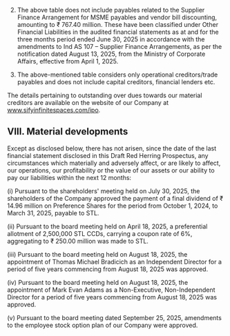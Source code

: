 2. The above table does not include payables related to the Supplier Finance Arrangement for MSME payables and vendor bill discounting, amounting to ₹ 767.40 million. These have been classified under Other Financial Liabilities in the audited financial statements as at and for the three months period ended June 30, 2025 in accordance with the amendments to Ind AS 107 – Supplier Finance Arrangements, as per the notification dated August 13, 2025, from the Ministry of Corporate Affairs, effective from April 1, 2025.

3. The above-mentioned table considers only operational creditors/trade payables and does not include capital creditors, financial lenders etc.

The details pertaining to outstanding over dues towards our material creditors are available on the website of our Company at www.sifyinfinitespaces.com/ipo.

## VIII. Material developments

Except as disclosed below, there has not arisen, since the date of the last financial statement disclosed in this Draft Red Herring Prospectus, any circumstances which materially and adversely affect, or are likely to affect, our operations, our profitability or the value of our assets or our ability to pay our liabilities within the next 12 months:

(i) Pursuant to the shareholders' meeting held on July 30, 2025, the shareholders of the Company approved the payment of a final dividend of ₹ 14.96 million on Preference Shares for the period from October 1, 2024, to March 31, 2025, payable to STL.

(ii) Pursuant to the board meeting held on April 18, 2025, a preferential allotment of 2,500,000 STL CCDs, carrying a coupon rate of 6%, aggregating to ₹ 250.00 million was made to STL.

(iii) Pursuant to the board meeting held on August 18, 2025, the appointment of Thomas Michael Bradicich as an Independent Director for a period of five years commencing from August 18, 2025 was approved.

(iv) Pursuant to the board meeting held on August 18, 2025, the appointment of Mark Evan Adams as a Non-Executive, Non-Independent Director for a period of five years commencing from August 18, 2025 was approved.

(v) Pursuant to the board meeting dated September 25, 2025, amendments to the employee stock option plan of our Company were approved.